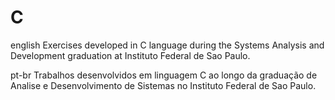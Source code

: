 # C

english
Exercises developed in C language during the Systems Analysis and Development graduation at Instituto Federal de Sao Paulo.

pt-br
Trabalhos desenvolvidos em linguagem C ao longo da graduação de Analise e Desenvolvimento de Sistemas no Instituto Federal de Sao Paulo.





